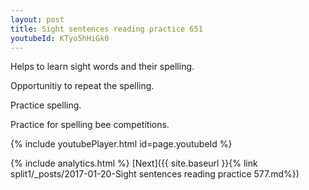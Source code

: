 ```yaml
---
layout: post
title: Sight sentences reading practice 651
youtubeId: KTyo5hHiGk0
---
```

 
 
Helps to learn sight words and their spelling.

Opportunitiy to repeat the spelling. 

Practice spelling. 
 
Practice for spelling bee competitions. 
 
{% include youtubePlayer.html id=page.youtubeId %}
 
 
{% include analytics.html %} 
[Next]({{ site.baseurl }}{% link  split1/_posts/2017-01-20-Sight sentences reading practice 577.md%})
 
